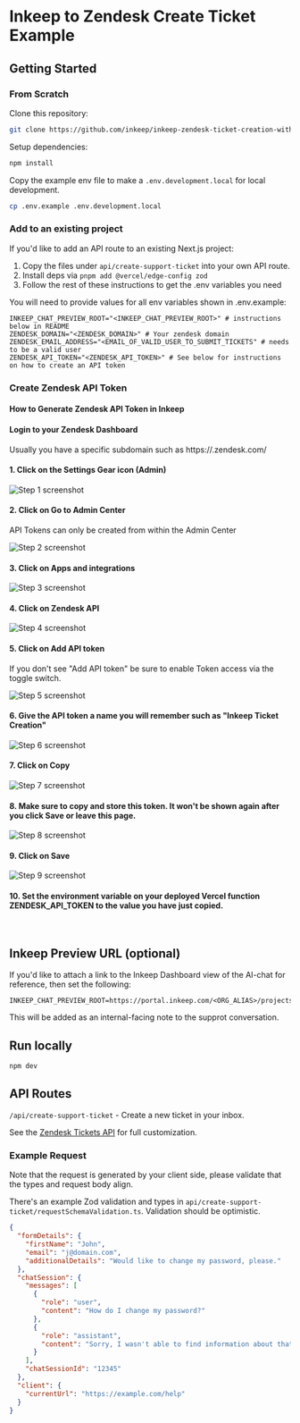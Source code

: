 # Inkeep to Zendesk Create Ticket Example

## Getting Started

### From Scratch
Clone this repository:

```bash
git clone https://github.com/inkeep/inkeep-zendesk-ticket-creation-with-vercel
```

Setup dependencies:

```bash
npm install
```

Copy the example env file to make a `.env.development.local` for local development.

```bash
cp .env.example .env.development.local
```

### Add to an existing project

If you'd like to add an API route to an existing Next.js project:
1. Copy the files under `api/create-support-ticket` into your own API route.
2. Install deps via `pnpm add @vercel/edge-config zod`
3. Follow the rest of these instructions to get the .env variables you need

You will need to provide values for all env variables shown in .env.example:

```
INKEEP_CHAT_PREVIEW_ROOT="<INKEEP_CHAT_PREVIEW_ROOT>" # instructions below in README
ZENDESK_DOMAIN="<ZENDESK_DOMAIN>" # Your zendesk domain
ZENDESK_EMAIL_ADDRESS="<EMAIL_OF_VALID_USER_TO_SUBMIT_TICKETS" # needs to be a valid user
ZENDESK_API_TOKEN="<ZENDESK_API_TOKEN>" # See below for instructions on how to create an API token
```

### Create Zendesk API Token

#### How to Generate Zendesk API Token in Inkeep


#### Login to your Zendesk Dashboard
Usually you have a specific subdomain such as https://<your-company-name>.zendesk.com/


#### 1. Click on the Settings Gear icon (Admin)
![Step 1 screenshot](https://images.tango.us/workflows/b8be3acb-ff91-4ad0-b539-b8f5ec6a3c22/steps/b20da51d-69d4-4afc-8669-a5411a2de2ad/8cef8a63-36da-4a0d-8c85-e5975e692619.png?crop=focalpoint&fit=crop&fp-x=0.0292&fp-y=0.3881&fp-z=2.7109&w=1200&border=2%2CF4F2F7&border-radius=8%2C8%2C8%2C8&border-radius-inner=8%2C8%2C8%2C8&blend-align=bottom&blend-mode=normal&blend-x=0&blend-w=1200&blend64=aHR0cHM6Ly9pbWFnZXMudGFuZ28udXMvc3RhdGljL21hZGUtd2l0aC10YW5nby13YXRlcm1hcmstdjIucG5n&mark-x=10&mark-y=326&m64=aHR0cHM6Ly9pbWFnZXMudGFuZ28udXMvc3RhdGljL2JsYW5rLnBuZz9tYXNrPWNvcm5lcnMmYm9yZGVyPTYlMkNGRjc0NDImdz0xNzAmaD0xNTAmZml0PWNyb3AmY29ybmVyLXJhZGl1cz0xMA%3D%3D)


#### 2. Click on Go to Admin Center

API Tokens can only be created from within the Admin Center

![Step 2 screenshot](https://images.tango.us/workflows/b8be3acb-ff91-4ad0-b539-b8f5ec6a3c22/steps/12fab057-3ae6-4308-9e8d-a0fa7e8c7a0b/e8680be4-182d-4a08-aa65-aa74ededf1db.png?crop=focalpoint&fit=crop&fp-x=0.3594&fp-y=0.2095&fp-z=2.4084&w=1200&border=2%2CF4F2F7&border-radius=8%2C8%2C8%2C8&border-radius-inner=8%2C8%2C8%2C8&blend-align=bottom&blend-mode=normal&blend-x=0&blend-w=1200&blend64=aHR0cHM6Ly9pbWFnZXMudGFuZ28udXMvc3RhdGljL21hZGUtd2l0aC10YW5nby13YXRlcm1hcmstdjIucG5n&mark-x=434&mark-y=374&m64=aHR0cHM6Ly9pbWFnZXMudGFuZ28udXMvc3RhdGljL2JsYW5rLnBuZz9tYXNrPWNvcm5lcnMmYm9yZGVyPTYlMkNGRjc0NDImdz0zMzMmaD01NSZmaXQ9Y3JvcCZjb3JuZXItcmFkaXVzPTEw)


#### 3. Click on Apps and integrations
![Step 3 screenshot](https://images.tango.us/workflows/b8be3acb-ff91-4ad0-b539-b8f5ec6a3c22/steps/4ece5c1b-4d74-4464-a453-14d129239004/78317b76-bfce-41a0-bd15-3aa39709ae3a.png?crop=focalpoint&fit=crop&fp-x=0.1010&fp-y=0.5695&fp-z=2.0167&w=1200&border=2%2CF4F2F7&border-radius=8%2C8%2C8%2C8&border-radius-inner=8%2C8%2C8%2C8&blend-align=bottom&blend-mode=normal&blend-x=0&blend-w=1200&blend64=aHR0cHM6Ly9pbWFnZXMudGFuZ28udXMvc3RhdGljL21hZGUtd2l0aC10YW5nby13YXRlcm1hcmstdjIucG5n&mark-x=7&mark-y=346&m64=aHR0cHM6Ly9pbWFnZXMudGFuZ28udXMvc3RhdGljL2JsYW5rLnBuZz9tYXNrPWNvcm5lcnMmYm9yZGVyPTYlMkNGRjc0NDImdz00NzQmaD0xMTImZml0PWNyb3AmY29ybmVyLXJhZGl1cz0xMA%3D%3D)


#### 4. Click on Zendesk API
![Step 4 screenshot](https://images.tango.us/workflows/b8be3acb-ff91-4ad0-b539-b8f5ec6a3c22/steps/581eed33-787b-4977-b5b6-819062dcfeab/586ac00e-91f1-40be-8faf-e4154b08b300.png?crop=focalpoint&fit=crop&fp-x=0.1075&fp-y=0.7153&fp-z=2.2738&w=1200&border=2%2CF4F2F7&border-radius=8%2C8%2C8%2C8&border-radius-inner=8%2C8%2C8%2C8&blend-align=bottom&blend-mode=normal&blend-x=0&blend-w=1200&blend64=aHR0cHM6Ly9pbWFnZXMudGFuZ28udXMvc3RhdGljL21hZGUtd2l0aC10YW5nby13YXRlcm1hcmstdjIucG5n&mark-x=103&mark-y=362&m64=aHR0cHM6Ly9pbWFnZXMudGFuZ28udXMvc3RhdGljL2JsYW5rLnBuZz9tYXNrPWNvcm5lcnMmYm9yZGVyPTYlMkNGRjc0NDImdz0zODEmaD04MCZmaXQ9Y3JvcCZjb3JuZXItcmFkaXVzPTEw)


#### 5. Click on Add API token

If you don't see "Add API token" be sure to enable Token access via the toggle switch.

![Step 5 screenshot](https://images.tango.us/workflows/b8be3acb-ff91-4ad0-b539-b8f5ec6a3c22/steps/302a38bd-cde7-4821-993f-a958468cb78a/4b90a039-812c-4218-96f6-bfeab0d41d4c.png?crop=focalpoint&fit=crop&fp-x=0.8848&fp-y=0.5006&fp-z=2.8908&w=1200&border=2%2CF4F2F7&border-radius=8%2C8%2C8%2C8&border-radius-inner=8%2C8%2C8%2C8&blend-align=bottom&blend-mode=normal&blend-x=0&blend-w=1200&blend64=aHR0cHM6Ly9pbWFnZXMudGFuZ28udXMvc3RhdGljL21hZGUtd2l0aC10YW5nby13YXRlcm1hcmstdjIucG5n&mark-x=609&mark-y=348&m64=aHR0cHM6Ly9pbWFnZXMudGFuZ28udXMvc3RhdGljL2JsYW5rLnBuZz9tYXNrPWNvcm5lcnMmYm9yZGVyPTYlMkNGRjc0NDImdz0zODQmaD0xMDcmZml0PWNyb3AmY29ybmVyLXJhZGl1cz0xMA%3D%3D)


#### 6. Give the API token a name you will remember such as "Inkeep Ticket Creation"
![Step 6 screenshot](https://images.tango.us/workflows/b8be3acb-ff91-4ad0-b539-b8f5ec6a3c22/steps/7f4c1a24-ec87-4967-9f1d-5dcf7cae713e/ba7a2fbd-46e5-4ed4-978d-e63462c50213.png?crop=focalpoint&fit=crop&fp-x=0.5952&fp-y=0.5936&fp-z=1.3925&w=1200&border=2%2CF4F2F7&border-radius=8%2C8%2C8%2C8&border-radius-inner=8%2C8%2C8%2C8&blend-align=bottom&blend-mode=normal&blend-x=0&blend-w=1200&blend64=aHR0cHM6Ly9pbWFnZXMudGFuZ28udXMvc3RhdGljL21hZGUtd2l0aC10YW5nby13YXRlcm1hcmstdjIucG5n&mark-x=76&mark-y=371&m64=aHR0cHM6Ly9pbWFnZXMudGFuZ28udXMvc3RhdGljL2JsYW5rLnBuZz9tYXNrPWNvcm5lcnMmYm9yZGVyPTYlMkNGRjc0NDImdz0xMDQ3Jmg9NjImZml0PWNyb3AmY29ybmVyLXJhZGl1cz0xMA%3D%3D)


#### 7. Click on Copy
![Step 7 screenshot](https://images.tango.us/workflows/b8be3acb-ff91-4ad0-b539-b8f5ec6a3c22/steps/cbe02d75-8980-4cb1-8b70-61104bc64c35/19732f6d-d979-46e7-a189-f62210a34790.png?crop=focalpoint&fit=crop&fp-x=0.5000&fp-y=0.5000&w=1200&border=2%2CF4F2F7&border-radius=8%2C8%2C8%2C8&border-radius-inner=8%2C8%2C8%2C8&blend-align=bottom&blend-mode=normal&blend-x=0&blend-w=1200&blend64=aHR0cHM6Ly9pbWFnZXMudGFuZ28udXMvc3RhdGljL21hZGUtd2l0aC10YW5nby13YXRlcm1hcmstdjIucG5n&mark-x=1001&mark-y=566&m64=aHR0cHM6Ly9pbWFnZXMudGFuZ28udXMvc3RhdGljL2JsYW5rLnBuZz9tYXNrPWNvcm5lcnMmYm9yZGVyPTQlMkNGRjc0NDImdz04OSZoPTQ0JmZpdD1jcm9wJmNvcm5lci1yYWRpdXM9MTA%3D)


#### 8. Make sure to copy and store this token. It won't be shown again after you click Save or leave this page.
![Step 8 screenshot](https://images.tango.us/workflows/b8be3acb-ff91-4ad0-b539-b8f5ec6a3c22/steps/ac3127b3-3278-41ef-95ba-4c8e4e8eb0b2/82ed5d4d-2179-41df-bebe-af2fa8736506.png?crop=focalpoint&fit=crop&fp-x=0.5561&fp-y=0.7755&fp-z=1.4300&w=1200&border=2%2CF4F2F7&border-radius=8%2C8%2C8%2C8&border-radius-inner=8%2C8%2C8%2C8&blend-align=bottom&blend-mode=normal&blend-x=0&blend-w=1200&blend64=aHR0cHM6Ly9pbWFnZXMudGFuZ28udXMvc3RhdGljL21hZGUtd2l0aC10YW5nby13YXRlcm1hcmstdjIucG5n&mark-x=162&mark-y=529&m64=aHR0cHM6Ly9pbWFnZXMudGFuZ28udXMvc3RhdGljL2JsYW5rLnBuZz9tYXNrPWNvcm5lcnMmYm9yZGVyPTYlMkNGRjc0NDImdz04NzYmaD0zMyZmaXQ9Y3JvcCZjb3JuZXItcmFkaXVzPTEw)


#### 9. Click on Save
![Step 9 screenshot](https://images.tango.us/workflows/b8be3acb-ff91-4ad0-b539-b8f5ec6a3c22/steps/5dde2a83-c258-4212-aab2-ef3d92d70b67/54efcbad-ac46-48f3-8c32-9f31979c565b.png?crop=focalpoint&fit=crop&fp-x=0.8721&fp-y=0.8588&fp-z=4.0000&w=1200&border=2%2CF4F2F7&border-radius=8%2C8%2C8%2C8&border-radius-inner=8%2C8%2C8%2C8&blend-align=bottom&blend-mode=normal&blend-x=0&blend-w=1200&blend64=aHR0cHM6Ly9pbWFnZXMudGFuZ28udXMvc3RhdGljL21hZGUtd2l0aC10YW5nby13YXRlcm1hcmstdjIucG5n&mark-x=425&mark-y=313&m64=aHR0cHM6Ly9pbWFnZXMudGFuZ28udXMvc3RhdGljL2JsYW5rLnBuZz9tYXNrPWNvcm5lcnMmYm9yZGVyPTYlMkNGRjc0NDImdz0zNTAmaD0xNzcmZml0PWNyb3AmY29ybmVyLXJhZGl1cz0xMA%3D%3D)


#### 10. Set the environment variable on your deployed Vercel function ZENDESK_API_TOKEN to the value you have just copied.

<br/>


## Inkeep Preview URL (optional)
If you'd like to attach a link to the Inkeep Dashboard view of the AI-chat for reference, then set the following:
```
INKEEP_CHAT_PREVIEW_ROOT=https://portal.inkeep.com/<ORG_ALIAS>/projects/<PROJECT_ID>/chat/sandbox
```
This will be added as an internal-facing note to the supprot conversation.

## Run locally
```
npm dev
```

## API Routes
`/api/create-support-ticket` - Create a new ticket in your inbox.

See the [Zendesk Tickets API](https://developer.zendesk.com/api-reference/ticketing/introduction/) for full customization.


### Example Request

Note that the request is generated by your client side, please validate that the types and request body align. 

There's an example Zod validation and types in `api/create-support-ticket/requestSchemaValidation.ts`. Validation should be optimistic.

```JSON
{
  "formDetails": {
    "firstName": "John",
    "email": "j@domain.com",
    "additionalDetails": "Would like to change my password, please."
  },
  "chatSession": {
    "messages": [
      {
        "role": "user",
        "content": "How do I change my password?"
      },
      {
        "role": "assistant",
        "content": "Sorry, I wasn't able to find information about that. Please reach out to support."
      }
    ],
    "chatSessionId": "12345"
  },
  "client": {
    "currentUrl": "https://example.com/help"
  }
}
```